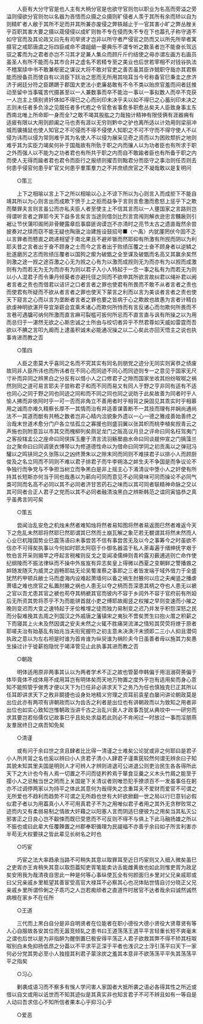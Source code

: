 <!-- { "loadSidebar": true } -->
　　人臣有大分守官是也人主有大柄分官是也欲守官则勿以职业为名高而旁溢之旁溢则侵欲分官则勿以名器为吝惜而众摄之众摄则旷侵者人羡于其所有余而矫以自为则精旷者人敝于其所不足而并其所兼亦废侵之弊轶越止于一官其害小旷之弊丛脞关乎百职其害大要之摄以荿侵侵以成旷则咎不专在侵而失不专在下也葢孔子称守道不如守官而及其论政又曰先有司举贤才岂非以所守者严侵官之防而又以所先所举者寓摄官之戒耶唐虞之际四臣咸命不谓龃龉一夔典乐不谓专听之数圣者岂不能奋长驾远驭之畧而为之君者亦岂不习其才足兼人集众而顾斤斤约结使之毋亦谓左画方右画员虽圣人有所不能而与其市合并之虚名不若精专至之美业也后世若宰相不对钱谷执法不稽案牍中书不敢兼枢密之谋议大将不敢对官吏之善否虽其臣诈兢职守哉亦其君察能而授备员而使自有以消臣下跃冶之思而无所用其哓耳当今号称备官巳秉圭之彦济济于阙廷分符之臣蹡蹡于郡国大吏法小吏廉曷敢有不令不类以贻庶官羞而间者廷推动至留中当事辄苦代摄甚至以一人兼数事而卒不能治一事以一事拟数人而卒不克获一人岂主上慎别贤奸体如不得巳之心而刓印未决乎夫以如不得巳之心蓄刓印未决之志则未任者多负涂之见既任者多代庖之令官愈省事愈多职愈丛矣夫人臣致身事主东西南北唯上所命即一身而全?之敢不竭其股肱之力哉独计精神有限伎俩有涯器痈有适疲有限以大用则颜阖之马也责有涯以无穷则黔中之驴也离所适以计効用则梁丽冲城而骥捕鼠也使人知官之不可侵而不得不侵使人知职之不可不守而不得守使人不以侵为讳而以侵为常则难乎其为名使人不以侵为展采见奇之资而以为困败颓折之地则难乎其为实臣力竭矣何补于国哉故有所骩于职之内而攘人以为功者臣也有所求于职之外而强人以不能为之功者君也有所共于职之内而自不敢踰者臣也有所备于职之内而使人无得而踰者君也君令而臣行之报绩则擢否则黜君分而臣守之事治则任否则去何患乎侵官何患乎旷官又何患乎羣策羣力之不并庶绩庶官之不凝哉敢以是复明问 

　　○策三 

　　上下之相喻以言上下之所以相喻以心上不谅下所以为心则言入而成拒下不能自靖其所以为心则言出而成欺下愤于上之拒而益争于言则言愈激而愈怒上惩乎下之欺而槩罪夫言则言虽公而亦私夫臣人者至使主上不信其言而以一人壅国家之言路则岂得谓听言者之罪耶今天下益多言矣言当途则借剑比烈言宫闱则解衣逊忠言黼扆则引裾让节伏蒲叩阁罔非骨鲠露章启事靡匪询谟岂不亦清时之亮节太古之遗直哉然余尝披奏对之牍而窃不能无疑也陶唐之治建旌设鼓招号■〈宀禹〉内犹厪罔伏今固不乏以言罪者而戆直之疏递相望于南北果且不避斧锧而然耶抑有所激有所觊而阴以为利耶夫昔之言者出于奋不顾身之士而今之言者出于败绩压覆之士奋不顾身者以逆鳞之批遂磨厉之志而败绩压覆者以国狗之瘈为破甑之全至谋及破甑而名高又其赢余矣然则激之途一觊之途百激之心无为觊之心有为以激而成觊则无为而亦有为以觊而成激则有为而若无为无为而亦有为则以君子入小人特起于一念一事之私有为而若无为则以小人混君子而令秉丹倾葵者亦避托径之同而不欲申其所欲言故纠君以绳补君以阙者言者之责也而借君以诘讦之口者言者之罪也使君有所畏而不敢不从者言者之责也而使君有所疑而不欲从者言者之罪也使天下蒙言之利而以言为美谈者言者之责也使天下窥言之心而以言为垄断者言者之罪也要之皆病于心之欺故也故愚为言者计精白欲虔神明欲湛开导宜渐窽会宜乘禾诸心而欺何所恃而有言反诸心而勿欺何所畏而不言巷可遇牖可纳何所激而直言麻可裂槛可扳何所忌而不直言直与讽有所操之以为用而总归于一湛然无欲之心斯忠诚之士所由与绞切者异乎不然君尊如天威如雷霆而吾欲以不腆之言叩九阍而上逮虽积诚未必能通况操之以二心矣此亦回天悟主之说也执事肯进而教之否 

　　○策四 

　　人臣之患莫大乎喜同之名而不究其实有同名则朋党之迹分无同实则寅恭之绩废故同非人臣所讳也而所讳者在不同心而同迹不同心而同迹则专一之意见于国家无尺寸补而异同之辨黑白之分反有以借小人之口修君子之隙而国家坐收其纷纷呶呶之祸然则同之道可易言耶夫子尝称君子和而不同而易又有同人于野之亨非同有适有不适也同心之同于野之同也同迹之同和而不同之同也同之说昉于此矣故善为同者时乎人愉人拂而非依阿时乎一可一否而非角立不善用者时乎相背之戾固见其乖实时乎相慕用之诚而亦难久精察长厚不一其情而治有并适善谋善断不一其技而理有并娴尚通尚法不一其道而猷有共畅之数者岂非心精内洽貌象外遗以一心一德之雅成善始善终之治哉末世道术愈分门户各立怯孤立之寡援也则盛羽翼以张其帜而桃李植矣觊青云之声施也则附意旨以市其交而槐柳列矣厕足龙门之阪高议月旦之评命曰同名枉驾夷门之客投辖孟公之座命曰同侠挥玉麈于清言流羽觞檿曲水命曰同谈屣仲宣之门摛藻兰台之聚命曰曰同调褒衣博带以为修道德性命以为借命曰同学同之初贡禹以之弹冠冯驩以之鸣铗同之久张陈以之凶终萧朱以之隙末同而同则不难挟君子以排小人而顾厨俊及之名立同而不同则不难以君子排君子而牛李朔洛之衅生夫不争国是而争议论不争独行而争党与不争担当树立而争黑白是非上摇主心下淆清议中堕小人之奸使有所持其长短斯亦何当于同也哉愚以为蕲向可同而意见不必同臭味可同而操论不必同气类可同而名高不必同以其不必同者济甘苦药石之味而以其可同者联精神命脉之交以其可同者合正人君子之党而以其不必同者融清浊黑白之辨斯韩范之谊同寅恊恭之真乎虽弗言同可矣 

　　○策五 

　　尝闻治乱安危之机烛未然者难知烛将然者易知图将然者易返图巳然者难返今天下之危乱未然耶将然耶巳然耶谓其巳然而土崩瓦解之象茫若无覩谓其将然未然而人心业巳杌隍国势业巳震荡语曰未事尝苦不信有事尝苦无及以今之事筹今之时虽欲不信亦不可得矣执事以今何如时耶太阿窃于仆御名器滥于私人荼毒遍于缙绅抚字艰于牧伯言开采则揭竿之呼起言税榷则反戈之变闻凌儒绅则青衿露刃薮逋逃则亡命作使纪纲陵而不振法律纵而不操中外岌岌有异志矣皇上得微以西夏之变朝鲜之警播酋之衅随发随灭为威灵之遐畅耶姑无论吴蜀淮蔡之事即之三者皆发端于域外借力于全盛犹然朽甲顿兵敝士马而虚海内设难起萧墙何以备之祸生肘腋何以应之夫阉竖之播虐萧墙之难也庶官之私置肘腋之祸也人患无以夺之柄而吾深患其柄之夺也人患无以褫之官以吾尤患其官之褫也苟夺其柄褫其官而彼内不容于乡闾外不容于官府前有所廹后无所资其势将苶乎不为而能骈首就小吏之缚耶故阍竖之权摧之早则变速而小摧之晚则变迟而大变之速特起于牙侩椎埋之徒而独力易制变之迟乃并发乎积怨深怒之民而分裂难挽其去周之列国汉之外戚唐之藩镇宋之夷狄不啻矣贾生曰抱火厝之积薪之下而寝其上火未及然因谓之安夫未然之火辄不胜痛哭流涕之情矧其荧荧将燎于原者耶嗟夫治有始基乱有始兆当夫衔宪握符之初主意未决涣汗未颁即二三小人抑且潜伺执政之意以为左右袒是时谁为首肯谁为纵臾谁为祸阶夫今日虽善者毋以施其力矣愚生操过计于徙薪抱隐忧于竭泽管见止此执事其进而教之否 

　　○朝政 

　　明体适用原非两事其认以为两者学术不正之故也管晏申韩偏于用沮溺荷蒉偏于体毕竟体不成体用不成用耳岂有明体矣而天地万物置之度外乎岂有适用矣而身心意知不能照管乎做秀才便以天下为巳任非必讲求天下之务乃为任也慎独克巳正其所以任耳即讲求天下之敄非鬬捷也设身处地精义穷理之资耳前袁星白屡问讲论朝政莫是出位此亦有两项有讲朝政而以为齿舌之利者是出位也有讲朝政而以为致知之用者非出位也如实心致知岂惟朝政当讲千古之治乱兴衰人才政事吾犹从典坟中一一研穷而求其要岂若俗儒仅记故事巳乎且处处求益若此则必不肯闲过一时放过一事而淫朋燕友羣居终日之病吾知免矣 

　　○清谨 

　　或有问于余曰世之贪且肆者比比得一清谨之士难矣公论犹或非之何耶曰是君子小人所共冐之名也奚以辨曰小人贪君子清小人肆君子谨熏莸较然何谓无辨余曰子知其貌未知其里夫国是明则人才可辨人才辨则进退可公进退公则吏治民生各各得所此天下之大计也今有人焉一切置之不问而徒矜矜焉于箪食豆羹之义木头竹屑之能至于撄小人之忌触当世之罔而上关国是下关清议者则唯恐犯手撩须百不一发虽事任在躬亦不过调停两家以为持平之体此其意何为哉得失之念重耳夫不爱财而爱官不可谓之无所爱也不趋利而趋势不可谓之无所趋也世有大奸欲掀翻一世之局以行巳意钊必假似君子者以为用葢真小人不可用真君子不为之用唯似君子者用之其外无贪秽败常之迹而内又有柔弱易制之情故大奸藉之以阳塞人言而阴适巳便彼为之用矣当其私灭公邪害正之日良心岂不觳悚而既巳受恩而不可反则不得不与俱上下此马融扬雄之所以不振也或曰此辈大任覆餗置之州郡奉职循理为民禔福不亦善乎余曰如子所言利害亦半苟无大权要挟之皆此辈见长树名之时也 

　　○巧宦 

　　巧宦之法大率趋承当路不可稍失其意以取罪耳至近日巧宦则又入细入微矣虽巳之吏胥亦王肯稍失其意以取怨葢知吏胥笔能卖访舌能雌黄故也如此则惟吏胥为政足矣安用我为哉清夜自思此一种是何等心事纵使瓦全有何颜面归乡里对父兄亲戚耶或曰父兄亲戚乡里秪望其善宦受高官大禄耳不必察其心也况体贴世情自讨分晓正父兄亲戚乡里所谓伶俐之子乖巧之人岂若痴顽者之直道忤时居官不达者哉余曰诚然诚然病根在家乡不在任所 

　　○王道 

　　三代而上黑白自分是非自明贤者在位能者在职小德役大德小贤役大贤尊贤有等人心自服故各安其位而无嚣竞倾轧之患书曰王道荡荡王道平平言轻重长短不爽毫末之谓也后世以是为非指醉为醒倒置巳极安得平荡正人君子欲救其弊不得不矫其枉呶呶别白未免抑扬低昂之分葢以不平求平正深于平者也浅识之士浮引荡平曰天下一家何必分党其势必至小人独擅其利君子蒙涂炭之羞其本意非不欲荡荡平平失其荡荡平平之指矣 

　　○习心 

　　剿袭成语习而不察多有悞人学问害人家国者大抵所袭之语必各得其性之所近或借以自文或用以诋世而不知其迹似是其真实非也知言君子不可不辨且如有一等自是人动曰吾求信心不知所信者果本心乎抑习心乎 

　　○爱恶 

